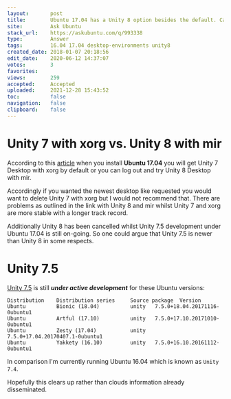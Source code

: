```yaml
---
layout:       post
title:        Ubuntu 17.04 has a Unity 8 option besides the default. Can I remove one of the options, and which one should I keep?
site:         Ask Ubuntu
stack_url:    https://askubuntu.com/q/993338
type:         Answer
tags:         16.04 17.04 desktop-environments unity8
created_date: 2018-01-07 20:18:56
edit_date:    2020-06-12 14:37:07
votes:        3
favorites:    
views:        259
accepted:     Accepted
uploaded:     2021-12-28 15:43:52
toc:          false
navigation:   false
clipboard:    false
---
```


# Unity 7 with xorg vs. Unity 8 with mir

According to this [article][1] when you install **Ubuntu 17.04** you will get Unity 7 Desktop with xorg by default or you can log out and try Unity 8 Desktop with mir.

Accordingly if you wanted the newest desktop like requested you would want to delete Unity 7 with xorg but I would not recommend that. There are problems as outlined in the link with Unity 8 and mir whilst Unity 7 and xorg are more stable with a longer track record.

Additionally Unity 8 has been cancelled whilst Unity 7.5 development under Ubuntu 17.04 is still on-going. So one could argue that Unity 7.5 is newer than Unity 8 in some respects.

# Unity 7.5

[Unity 7.5][2] is still ***under active development*** for these Ubuntu versions:


``` 
Distribution    Distribution series     Source package  Version      
Ubuntu          Bionic (18.04)          unity   7.5.0+18.04.20171116-0ubuntu1   
Ubuntu          Artful (17.10)          unity   7.5.0+17.10.20171010-0ubuntu1   
Ubuntu          Zesty (17.04)           unity   7.5.0+17.04.20170407.1-0ubuntu1     
Ubuntu          Yakkety (16.10)         unity   7.5.0+16.10.20161112-0ubuntu1 

```

In comparison I'm currently running Ubuntu 16.04 which is known as `Unity 7.4`.

Hopefully this clears up rather than clouds information already disseminated.


  [1]: https://www.phoronix.com/scan.php?page=article&item=zesty-unity8-mir&num=1
  [2]: https://launchpad.net/unity/7.5
